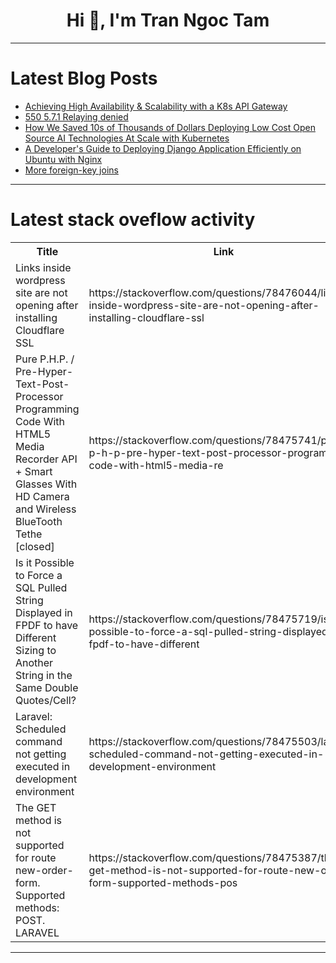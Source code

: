 <h1 align="center">Hi 👋, I'm Tran Ngoc Tam</h1>

---

# Latest Blog Posts 
<!-- BLOG-POST-LIST:START -->
- [Achieving High Availability &amp; Scalability with a K8s API Gateway](https://dev.to/getambassador2024/achieving-high-availability-scalability-with-a-k8s-api-gateway-4gg2)
- [550 5.7.1 Relaying denied](https://dev.to/codarbind/550-571-relaying-denied-3167)
- [How We Saved 10s of Thousands of Dollars Deploying Low Cost Open Source AI Technologies At Scale with Kubernetes](https://dev.to/opensauced/how-we-saved-10s-of-thousands-of-dollars-deploying-low-cost-open-source-ai-technologies-at-scale-with-kubernetes-57j8)
- [A Developer&#39;s Guide to Deploying Django Application Efficiently on Ubuntu with Nginx](https://dev.to/azayshrestha/a-developers-guide-to-deploying-django-application-efficiently-on-ubuntu-with-nginx-mn7)
- [More foreign-key joins](https://dev.to/esproc_spl/more-foreign-key-joins-7bn)
<!-- BLOG-POST-LIST:END -->

---

# Latest stack oveflow activity
<table>
  <tr><th>Title</th><th>Link</th></tr>
  <!-- STACKOVERFLOW:START --><tr><td>Links inside wordpress site are not opening after installing Cloudflare SSL</td><td>https://stackoverflow.com/questions/78476044/links-inside-wordpress-site-are-not-opening-after-installing-cloudflare-ssl</td></tr><tr><td>Pure P.H.P. / Pre-Hyper-Text-Post-Processor Programming Code With HTML5 Media Recorder API + Smart Glasses With HD Camera and Wireless BlueTooth Tethe [closed]</td><td>https://stackoverflow.com/questions/78475741/pure-p-h-p-pre-hyper-text-post-processor-programming-code-with-html5-media-re</td></tr><tr><td>Is it Possible to Force a SQL Pulled String Displayed in FPDF to have Different Sizing to Another String in the Same Double Quotes/Cell?</td><td>https://stackoverflow.com/questions/78475719/is-it-possible-to-force-a-sql-pulled-string-displayed-in-fpdf-to-have-different</td></tr><tr><td>Laravel: Scheduled command not getting executed in development environment</td><td>https://stackoverflow.com/questions/78475503/laravel-scheduled-command-not-getting-executed-in-development-environment</td></tr><tr><td>The GET method is not supported for route new-order-form. Supported methods: POST. LARAVEL</td><td>https://stackoverflow.com/questions/78475387/the-get-method-is-not-supported-for-route-new-order-form-supported-methods-pos</td></tr><!-- STACKOVERFLOW:END -->
</table>

---


